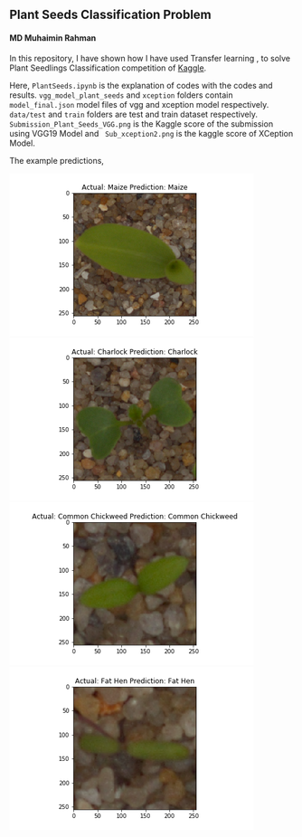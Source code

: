 ## Plant Seeds Classification Problem
#### MD Muhaimin Rahman
In this repository, I have shown how I have used Transfer learning , to solve Plant Seedlings Classification competition of [Kaggle](https://www.kaggle.com/c/plant-seedlings-classification).

Here, ```PlantSeeds.ipynb``` is the explanation of codes with the codes and results. ```vgg_model_plant_seeds``` and ```xception``` folders contain  ```model_final.json``` model files of vgg and xception model respectively. ```data/test``` and ```train``` folders are test and train dataset respectively. ```Submission_Plant_Seeds_VGG.png```  is the Kaggle score of the submission using VGG19 Model and ``` Sub_xception2.png``` is the kaggle score of XCeption Model.

The example predictions,

![Pred1](https://raw.githubusercontent.com/sezan92/PlantSeeds/master/pred1.png)
![Pred2](https://raw.githubusercontent.com/sezan92/PlantSeeds/master/pred2.png)
![Pred3](https://raw.githubusercontent.com/sezan92/PlantSeeds/master/pred3.png)
![Pred4](https://raw.githubusercontent.com/sezan92/PlantSeeds/master/pred4.png)
